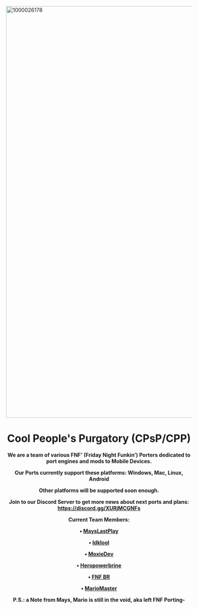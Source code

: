 <img width="1783" height="1114" alt="1000026178" src="https://github.com/user-attachments/assets/d3d38cb8-08dc-4182-9031-6a480df726c6" />

<div align="center" style="font-weight: bold">

# Cool People's Purgatory (CPsP/CPP)

We are a team of various FNF' (Friday Night Funkin') Porters dedicated to port engines and mods to Mobile Devices.

Our Ports currently support these platforms: Windows, Mac, Linux, Android

Other platforms will be supported soon enough.

Join to our Discord Server to get more news about next ports and plans: https://discord.gg/XURjMCGNFs

Current Team Members:

• [MaysLastPlay](https://youtube.com/@MaysLastPlay)

• [Idklool](https://youtube.com/Idklool122)

• [MoxieDev](https://youtube.com/@moxie-the-specialist)

• [Heropowerbrine](https://youtube.com/@heropowerbrine)

• [FNF BR](https://youtube.com/@fnf-br)

• [MarioMaster](https://youtube.com/@MarioMaster39) 

P.S.: a Note from Mays, Mario is still in the void, aka left FNF Porting-
<br/>
